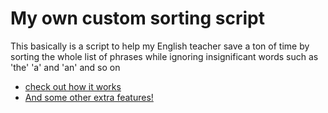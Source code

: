 # My own custom sorting script
This basically is a script to help my English teacher save a ton of time by sorting the whole
list of phrases while ignoring insignificant words such as 'the' 'a' and 'an' and so on
* [check out how it works](core_ideas.md)
* [And some other extra features!](misc_ideas.md)
